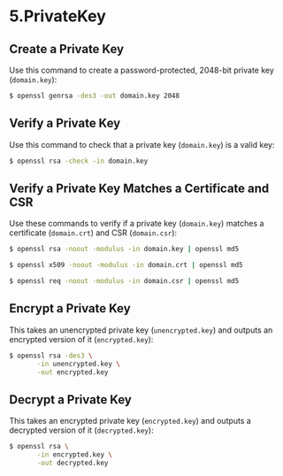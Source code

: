 # 5.PrivateKey

## Create a Private Key

Use this command to create a password-protected, 2048-bit private key (`domain.key`):

```bash
$ openssl genrsa -des3 -out domain.key 2048
```

## Verify a Private Key

Use this command to check that a private key (`domain.key`) is a valid key:

```bash
$ openssl rsa -check -in domain.key
```

## Verify a Private Key Matches a Certificate and CSR

Use these commands to verify if a private key (`domain.key`) matches a certificate (`domain.crt`) and CSR (`domain.csr`):

```bash
$ openssl rsa -noout -modulus -in domain.key | openssl md5

$ openssl x509 -noout -modulus -in domain.crt | openssl md5

$ openssl req -noout -modulus -in domain.csr | openssl md5
```

## Encrypt a Private Key

This takes an unencrypted private key (`unencrypted.key`) and outputs an encrypted version of it (`encrypted.key`):

```bash
$ openssl rsa -des3 \
       -in unencrypted.key \
       -out encrypted.key
```

## Decrypt a Private Key

This takes an encrypted private key (`encrypted.key`) and outputs a decrypted version of it (`decrypted.key`):

```bash
$ openssl rsa \
       -in encrypted.key \
       -out decrypted.key
```
